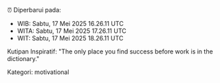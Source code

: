 ⏰ Diperbarui pada:
- WIB: Sabtu, 17 Mei 2025 16.26.11 UTC
- WITA: Sabtu, 17 Mei 2025 17.26.11 UTC
- WIT: Sabtu, 17 Mei 2025 18.26.11 UTC

Kutipan Inspiratif:
"The only place you find success before work is in the dictionary."


Kategori: motivational

